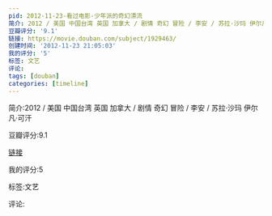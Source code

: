 ```yaml
---
pid: 2012-11-23-看过电影-少年派的奇幻漂流
简介: 2012 / 美国 中国台湾 英国 加拿大 / 剧情 奇幻 冒险 / 李安 / 苏拉·沙玛 伊尔凡·可汗
豆瓣评分: '9.1'
链接: https://movie.douban.com/subject/1929463/
创建时间: '2012-11-23 21:05:03'
我的评分: '5'
标签: 文艺
评论:
tags: [douban]
categories: [timeline]
---
```

简介:2012 / 美国 中国台湾 英国 加拿大 / 剧情 奇幻 冒险 / 李安 / 苏拉·沙玛 伊尔凡·可汗

豆瓣评分:9.1

[链接](https://movie.douban.com/subject/1929463/)

我的评分:5

标签:文艺

评论:

